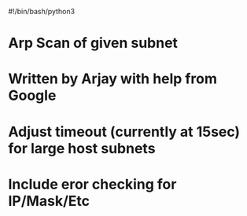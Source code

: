 #!/bin/bash/python3
# Arp Scan of given subnet
# Written by Arjay with help from Google
# Adjust timeout (currently at 15sec) for large host subnets
# Include eror checking for IP/Mask/Etc
